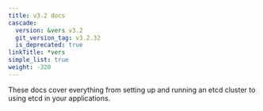 ```yaml
---
title: v3.2 docs
cascade:
  version: &vers v3.2
  git_version_tag: v3.2.32
  is_deprecated: true
linkTitle: *vers
simple_list: true
weight: -320
---
```


These docs cover everything from setting up and running an etcd cluster to using
etcd in your applications.
